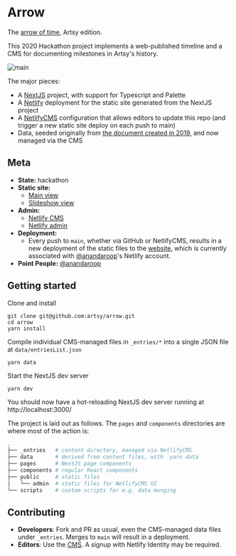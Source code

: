 # Arrow

The [arrow of time](https://en.wikipedia.org/wiki/Entropy_(arrow_of_time)), Artsy edition.

This 2020 Hackathon project implements a web-published timeline and a CMS for documenting milestones in Artsy's history.

![main](https://user-images.githubusercontent.com/140521/72076810-2a20e880-32c4-11ea-91a3-810fc62e5d98.gif)

The major pieces:

- A [NextJS](https://nextjs.org) project, with support for Typescript and Palette
- A [Netlify](https://www.netlify.com) deployment for the static site generated from the NextJS project
- A [NetlifyCMS](https://www.netlifycms.org) configuration that allows editors to update this repo (and trigger a new static site deploy on each push to main)
- Data, seeded originally from [the document created in 2019](https://docs.google.com/document/d/1dM_AqU21Mo6gE05G398dEtE0SzGTM7r7pAo07w2UMSQ/edit), and now managed via the CMS

## Meta

* __State:__ hackathon
* __Static site:__
  - [Main view][static_site_deployment]
  - [Slideshow view][static_site_slideshow]
* __Admin:__
  - [Netlify CMS][netlify_cms]
  - [Netlify admin][netlify_admin]
* __Deployment:__
  - Every push to `main`, whether via GitHub or NetlifyCMS, results in a new deployment of the static files to the [website][static_site_deployment], which is currently associated with [@anandaroop][anandaroop]'s Netlify account.
* __Point People:__ [@anandaroop][anandaroop]

## Getting started

Clone and install

```
git clone git@github.com:artsy/arrow.git
cd arrow
yarn install
```

Compile individual CMS-managed files in `_entries/*`
into a single JSON file at `data/entriesList.json`

```
yarn data
```

Start the NextJS dev server

```
yarn dev
```

You should now have a hot-reloading NextJS dev server running at http://localhost:3000/

The project is laid out as follows. The `pages` and `components` directories are where most of the action is:

```sh
.
├── _entries   # content directory, managed via NetlifyCMS
├── data       # derived from content files, with `yarn data`
├── pages      # NextJS page components
├── components # regular React components
├── public     # static files
│   └── admin  # static files for NetlifyCMS UI
└── scripts    # custom scripts for e.g. data munging
```

## Contributing

- **Developers**: Fork and PR as usual, even the CMS-managed data files under `_entries`. Merges to `main` will result in a deployment.
- **Editors**: Use the [CMS][netlify_cms]. A signup with Netlify Identity may be required.

[static_site_deployment]: https://artsy-timeline.netlify.com
[static_site_slideshow]: https://artsy-timeline.netlify.com/slideshow
[netlify_cms]: https://artsy-timeline.netlify.com/admin/#/
[netlify_admin]: https://app.netlify.com/sites/artsy-timeline/overview
[anandaroop]: https://github.com/anandaroop
